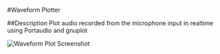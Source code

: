 #Waveform Plotter

##Description
Plot audio recorded from the microphone input in realtime using Portaudio and gnuplot

![Waveform Plot Screenshot](http://i.imgur.com/gf9NBUt.png)
